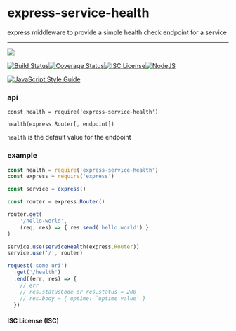 # express-service-health

express middleware to provide a simple health check endpoint for a service

----
<a href="https://nodei.co/npm/express-service-health/"><img src="https://nodei.co/npm/express-service-health.png?downloads=true"></a>

[![Build Status](https://travis-ci.org/joaquimserafim/express-service-health.svg?branch=master)](https://travis-ci.org/joaquimserafim/express-service-health)[![Coverage Status](https://coveralls.io/repos/github/joaquimserafim/express-service-health/badge.svg)](https://coveralls.io/github/joaquimserafim/express-service-health)[![ISC License](https://img.shields.io/badge/license-ISC-blue.svg?style=flat-square)](https://github.com/joaquimserafim/express-service-health/blob/master/LICENSE)[![NodeJS](https://img.shields.io/badge/node-6.x.x-brightgreen.svg?style=flat-square)](https://github.com/joaquimserafim/express-service-health/blob/master/package.json#L42)

[![JavaScript Style Guide](https://cdn.rawgit.com/feross/standard/master/badge.svg)](https://github.com/feross/standard)


### api
`const health = require('express-service-health')`

`health(express.Router[, endpoint])`

`health` is the default value for the endpoint


### example

```js
const health = require('express-service-health')
const express = require('express')

const service = express()

const router = express.Router()

router.get(
    '/hello-world',
    (req, res) => { res.send('hello world') }
)

service.use(serviceHealth(express.Router))
service.use('/', router)

request('some uri')
  .get('/health')
  .end((err, res) => {
    // err
    // res.statusCode or res.status = 200
    // res.body = { uptime: `uptime value` }
  })
```


#### ISC License (ISC)
